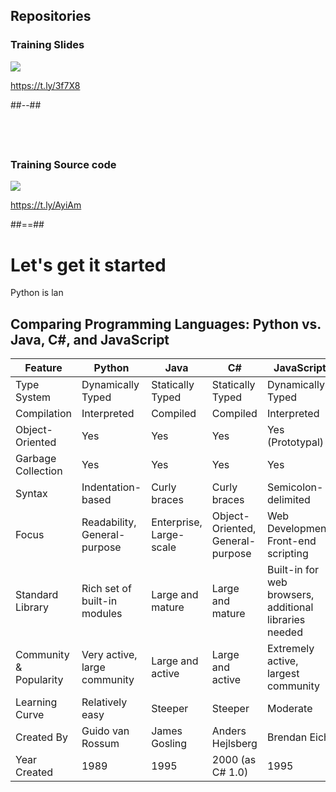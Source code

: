 <!-- .slide: class="two-column" -->

## Repositories

### **Training Slides**

![](assets/images/school/qr-python-academy-slides.png)

https://t.ly/3f7X8
<!-- .element: class="small" -->
##--##

## &nbsp;

### **Training Source code**

![](assets/images/school/qr-python-academy-repo.png)

https://t.ly/AyiAm
<!-- .element: class="small" -->


##==##

<!-- .slide: class="transition left" -->

# Let's get it started

Python is lan


## Comparing Programming Languages: Python vs. Java, C#, and JavaScript

| Feature                  | Python           | Java              | C#                 | JavaScript         |
|--------------------------|-------------------|--------------------|---------------------|--------------------|
| Type System              | Dynamically Typed | Statically Typed   | Statically Typed   | Dynamically Typed |
| Compilation               | Interpreted       | Compiled           | Compiled           | Interpreted       |
| Object-Oriented          | Yes               | Yes               | Yes                 | Yes (Prototypal)   |
| Garbage Collection        | Yes               | Yes               | Yes                 | Yes               |
| Syntax                   | Indentation-based  | Curly braces        | Curly braces        | Semicolon-delimited |
| Focus                    | Readability, General-purpose | Enterprise, Large-scale | Object-Oriented, General-purpose | Web Development, Front-end scripting |
| Standard Library          | Rich set of built-in modules | Large and mature    | Large and mature    | Built-in for web browsers, additional libraries needed |
| Community & Popularity   | Very active, large community | Large and active    | Large and active    | Extremely active, largest community |
| Learning Curve            | Relatively easy    | Steeper             | Steeper             | Moderate            |
| Created By                | Guido van Rossum   | James Gosling      | Anders Hejlsberg   | Brendan Eich       |
| Year Created              | 1989              | 1995               | 2000 (as C# 1.0)   | 1995               |

